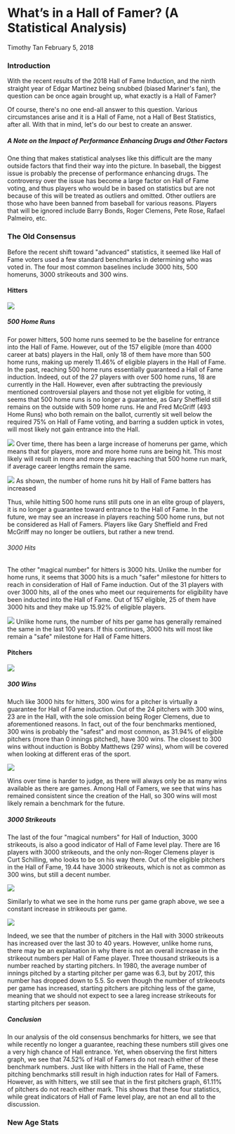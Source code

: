 What’s in a Hall of Famer? (A Statistical Analysis)
================
Timothy Tan
February 5, 2018

### Introduction

With the recent results of the 2018 Hall of Fame Induction, and the ninth straight year of Edgar Martinez being snubbed (biased Mariner's fan), the question can be once again brought up, what exactly is a Hall of Famer?

Of course, there's no one end-all answer to this question. Various circumstances arise and it is a Hall of Fame, not a Hall of Best Statistics, after all. With that in mind, let's do our best to create an answer.

##### A Note on the Impact of Performance Enhancing Drugs and Other Factors

One thing that makes statistical analyses like this difficult are the many outside factors that find their way into the picture. In baseball, the biggest issue is probably the precense of performance enhancing drugs. The controversy over the issue has become a large factor on Hall of Fame voting, and thus players who would be in based on statistics but are not because of this will be treated as outliers and omitted. Other outliers are those who have been banned from baseball for various reasons. Players that will be ignored include Barry Bonds, Roger Clemens, Pete Rose, Rafael Palmeiro, etc.

### The Old Consensus

Before the recent shift toward "advanced" statistics, it seemed like Hall of Fame voters used a few standard benchmarks in determining who was voted in. The four most common baselines include 3000 hits, 500 homeruns, 3000 strikeouts and 300 wins.

#### Hitters

![](images/hits_hr.png)

##### 500 Home Runs

For power hitters, 500 home runs seemed to be the baseline for entrance into the Hall of Fame. However, out of the 157 eligible (more than 4000 career at bats) players in the Hall, only 18 of them have more than 500 home runs, making up merely 11.46% of eligible players in the Hall of Fame. In the past, reaching 500 home runs essentially guaranteed a Hall of Fame induction. Indeed, out of the 27 players with over 500 home runs, 18 are currently in the Hall. However, even after subtracting the previously mentioned controversial players and those not yet eligible for voting, it seems that 500 home runs is no longer a guarantee, as Gary Sheffield still remains on the outside with 509 home runs. He and Fred McGriff (493 Home Runs) who both remain on the ballot, currently sit well below the required 75% on Hall of Fame voting, and barring a sudden uptick in votes, will most likely not gain entrance into the Hall.

![](images/homeruns_per_game.png) Over time, there has been a large increase of homeruns per game, which means that for players, more and more home runs are being hit. This most likely will result in more and more players reaching that 500 home run mark, if average career lengths remain the same.

![](images/homeruns.png) As shown, the number of home runs hit by Hall of Fame batters has increased

Thus, while hitting 500 home runs still puts one in an elite group of players, it is no longer a guarantee toward entrance to the Hall of Fame. In the future, we may see an increase in players reaching 500 home runs, but not be considered as Hall of Famers. Players like Gary Sheffield and Fred McGriff may no longer be outliers, but rather a new trend.

###### 3000 Hits

The other "magical number" for hitters is 3000 hits. Unlike the number for home runs, it seems that 3000 hits is a much "safer" milestone for hitters to reach in consideration of Hall of Fame induction. Out of the 31 players with over 3000 hits, all of the ones who meet our requirements for eligibility have been inducted into the Hall of Fame. Out of 157 eligible, 25 of them have 3000 hits and they make up 15.92% of eligible players.

![](images/hits_per_game.png) Unlike home runs, the number of hits per game has generally remained the same in the last 100 years. If this continues, 3000 hits will most like remain a "safe" milestone for Hall of Fame hitters.

#### Pitchers

![](images/strikeouts_wins.png)

##### 300 Wins

Much like 3000 hits for hitters, 300 wins for a pitcher is virtually a guarantee for Hall of Fame induction. Out of the 24 pitchers with 300 wins, 23 are in the Hall, with the sole omission being Roger Clemens, due to aforementioned reasons. In fact, out of the four benchmarks mentioned, 300 wins is probably the "safest" and most common, as 31.94% of eligible pitchers (more than 0 innings pitched), have 300 wins. The closest to 300 wins without induction is Bobby Matthews (297 wins), whom will be covered when looking at different eras of the sport.

![](images/wins.png)

Wins over time is harder to judge, as there will always only be as many wins available as there are games. Among Hall of Famers, we see that wins has remained consistent since the creation of the Hall, so 300 wins will most likely remain a benchmark for the future.

##### 3000 Strikeouts

The last of the four "magical numbers" for Hall of Induction, 3000 strikeouts, is also a good indicator of Hall of Fame level play. There are 16 players with 3000 strikeouts, and the only non-Roger Clemens player is Curt Schilling, who looks to be on his way there. Out of the eligible pitchers in the Hall of Fame, 19.44 have 3000 strikeouts, which is not as common as 300 wins, but still a decent number.

![](images/strikeouts_per_game.png)

Similarly to what we see in the home runs per game graph above, we see a constant increase in strikeouts per game.

![](images/strikeouts.png)

Indeed, we see that the number of pitchers in the Hall with 3000 strikeouts has increased over the last 30 to 40 years. However, unlike home runs, there may be an explanation in why there is not an overall increase in the strikeout numbers per Hall of Fame player. Three thousand strikeouts is a number reached by starting pitchers. In 1980, the average number of innings pitched by a starting pitcher per game was 6.3, but by 2017, this number has dropped down to 5.5. So even though the number of strikeouts per game has increased, starting pitchers are pitching less of the game, meaning that we should not expect to see a lareg increase strikeouts for starting pitchers per season.

##### Conclusion

In our analysis of the old consensus benchmarks for hitters, we see that while recently no longer a guarantee, reaching these numbers still gives one a very high chance of Hall entrance. Yet, when observing the first hitters graph, we see that 74.52% of Hall of Famers do not reach either of these benchmark numbers. Just like with hitters in the Hall of Fame, these pitching benchmarks still result in high induction rates for Hall of Famers. However, as with hitters, we still see that in the first pitchers graph, 61.11% of pitchers do not reach either mark. This shows that these four statistics, while great indicators of Hall of Fame level play, are not an end all to the discussion.

### New Age Stats
